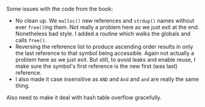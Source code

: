 Some issues with the code from the book:
* No clean up. 
We `malloc()` new references and `strdup()` names without ever `free()`ing them. 
Not really a problem here as we just exit at the end. 
Nonetheless bad style. 
I added a routine which walks the globals and calls `free()`. 
* Reversing the reference list to produce ascending order results in only the last reference to that symbol being accessible. 
Again not actually a problem here as we just exit.
But still, to avoid leaks and enable reuse, I make sure the symbol's first reference is the new first (was last) reference. 
* I also made it case insensitive as `AND` and `And` and `and` are really the same thing.

Also need to make it deal with hash table overflow gracefully. 